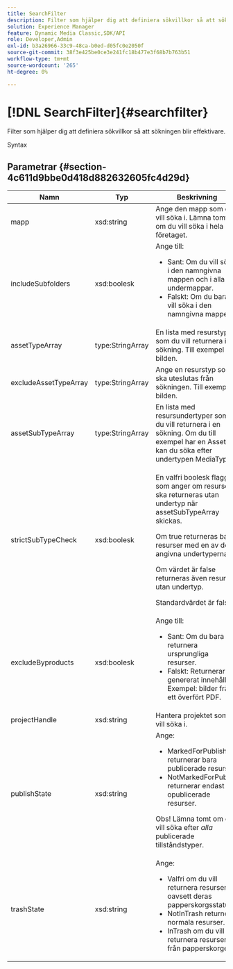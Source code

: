 ```yaml
---
title: SearchFilter
description: Filter som hjälper dig att definiera sökvillkor så att sökningen blir effektivare.
solution: Experience Manager
feature: Dynamic Media Classic,SDK/API
role: Developer,Admin
exl-id: b3a26966-33c9-48ca-b0ed-d05fc0e2050f
source-git-commit: 38f3e425be0ce3e241fc18b477e3f68b7b763b51
workflow-type: tm+mt
source-wordcount: '265'
ht-degree: 0%

---
```


# [!DNL SearchFilter]{#searchfilter}

Filter som hjälper dig att definiera sökvillkor så att sökningen blir effektivare.

Syntax

## Parametrar {#section-4c611d9bbe0d418d882632605fc4d29d}

<table id="table_57CEE262A33A4E898C6AFB30C93FD874"> 
 <thead> 
  <tr> 
   <th colname="col1" class="entry"> Namn </th> 
   <th colname="col2" class="entry"> Typ </th> 
   <th colname="col3" class="entry"> Beskrivning </th> 
  </tr> 
 </thead>
 <tbody> 
  <tr> 
   <td colname="col1"> <span class="codeph"> <span class="varname"> mapp </span> </span> </td> 
   <td colname="col2"> <span class="codeph"> xsd:string</span> </td> 
   <td colname="col3"> Ange den mapp som du vill söka i. Lämna tomt om du vill söka i hela företaget. </td> 
  </tr> 
  <tr> 
   <td colname="col1"> <span class="codeph"> <span class="varname"> includeSubfolders</span> </span> </td> 
   <td colname="col2"> <span class="codeph"> xsd:boolesk</span> </td> 
   <td colname="col3">Ange till: 
    <ul id="ul_BD8686943BD14D05A21C00192D4D70D3"> 
     <li id="li_B6A6DE5AAEFF4A80A8413B4785A88222"><span class="codeph"> Sant</span>: Om du vill söka i den namngivna mappen och i alla undermappar. </li> 
     <li id="li_10A581F98B4847ED8EBE4AECC3AD70A8"><span class="codeph"> Falskt</span>: Om du bara vill söka i den namngivna mappen. </li> 
    </ul> </td> 
  </tr> 
  <tr> 
   <td colname="col1"> <span class="codeph"> <span class="varname"> assetTypeArray </span> </span> </td> 
   <td colname="col2"> <span class="codeph"> type:StringArray</span> </td> 
   <td colname="col3">En lista med resurstyper som du vill returnera i en sökning. Till exempel <span class="codeph">-bilden</span>. </td> 
  </tr> 
  <tr> 
   <td colname="col1"> <span class="codeph"> <span class="varname"> excludeAssetTypeArray </span> </span> </td> 
   <td colname="col2"> <span class="codeph"> type:StringArray</span> </td> 
   <td colname="col3"> Ange en resurstyp som ska uteslutas från sökningen. Till exempel bilden. </td> 
  </tr> 
  <tr> 
   <td colname="col1"> <span class="codeph"> <span class="varname"> assetSubTypeArray </span> </span> </td> 
   <td colname="col2"> <span class="codeph"> type:StringArray</span> </td> 
   <td colname="col3">En lista med resursundertyper som du vill returnera i en sökning. Om du till exempel har en <span class="codeph"> AssetSet </span> kan du söka efter undertypen <span class="codeph"> MediaType </span> . </td> 
  </tr> 
  <tr> 
   <td colname="col1"><span class="codeph"><span class="varname"> strictSubTypeCheck</span></span> </td> 
   <td colname="col2"><span class="codeph"> xsd:boolesk</span> </td> 
   <td colname="col3"> <p>En valfri boolesk flagga som anger om resurser ska returneras utan undertyp när <span class="codeph"> assetSubTypeArray </span> skickas. </p> <p>Om true returneras bara resurser med en av de angivna undertyperna. </p> <p>Om värdet är false returneras även resurser utan undertyp. </p> <p>Standardvärdet är false. </p> </td> 
  </tr> 
  <tr> 
   <td colname="col1"> <span class="codeph"> <span class="varname"> excludeByproducts </span> </span> </td> 
   <td colname="col2"> <span class="codeph"> xsd:boolesk</span> </td> 
   <td colname="col3">Ange till: 
    <ul id="ul_8C164A5D9F0F43968C86A67FA6884F35"> 
     <li id="li_D8009688FF2C439D98D6C1052C1A6CBE"><span class="codeph"> Sant</span>: Om du bara vill returnera ursprungliga resurser. </li> 
     <li id="li_4970226BF0FF42388CAE4415FB63AF16"><span class="codeph"> Falskt</span>: Returnerar genererat innehåll. Exempel: bilder från ett överfört PDF. </li> 
    </ul> </td> 
  </tr> 
  <tr> 
   <td colname="col1"> <span class="codeph"> <span class="varname"> projectHandle </span> </span> </td> 
   <td colname="col2"> <span class="codeph"> xsd:string</span> </td> 
   <td colname="col3"> Hantera projektet som du vill söka i. </td> 
  </tr> 
  <tr> 
   <td colname="col1"> <span class="codeph"> <span class="varname"> publishState </span> </span> </td> 
   <td colname="col2"> <span class="codeph"> xsd:string</span> </td> 
   <td colname="col3">Ange: 
    <ul id="ul_96FFEE28F7624C1FB0356776B4C7CD53"> 
     <li id="li_DCB07288E5F44E05A4D83D3F34B0E08E"><span class="codeph"> MarkedForPublish</span> returnerar bara publicerade resurser. </li> 
     <li id="li_9A9A852248DB490DB958AE986DF02672"><span class="codeph"> NotMarkedForPublish</span> returnerar endast opublicerade resurser. </li> 
    </ul> <p>Obs! Lämna tomt om du vill söka efter <i>alla</i> publicerade tillståndstyper. </p> </td> 
  </tr> 
  <tr> 
   <td colname="col1"> <span class="codeph"> <span class="varname"> trashState </span> </span> </td> 
   <td colname="col2"> <span class="codeph"> xsd:string</span> </td> 
   <td colname="col3">Ange: 
    <ul id="ul_D31B903FA8DA4CFFABAFABA3D8DA91EC"> 
     <li id="li_E4386C8260E64F0BAFE5BA57FF788E48"><span class="codeph"> Valfri</span> om du vill returnera resurser oavsett deras papperskorgsstatus. </li> 
     <li id="li_0B8933FE18C643828075EC8CE8C0223C"><span class="codeph"> NotInTrash </span> returnerar normala resurser. </li> 
     <li id="li_A1F46A0762FA4D4BA9F7247338238DC6"><span class="codeph"> InTrash </span> om du vill returnera resurser från papperskorgen. </li> 
    </ul> </td> 
  </tr> 
 </tbody> 
</table>
